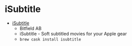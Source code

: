 # iSubtitle
- [iSubtitle](https://www.bitfield.se/isubtitle/)
  -  Bitfield AB
  - iSubtitle - Soft subtitled movies for your Apple gear
  - `brew cask install isubtitle`
